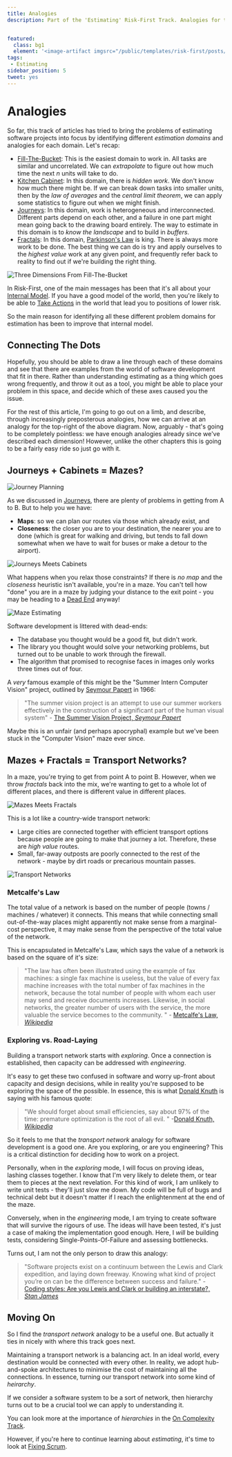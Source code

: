 ```yaml
---
title: Analogies
description: Part of the 'Estimating' Risk-First Track. Analogies for the problems of estimating.


featured: 
  class: bg1
  element: '<image-artifact imgsrc="/public/templates/risk-first/posts/knot.svg">Analogies</image-artifact>'
tags:
 - Estimating
sidebar_position: 5
tweet: yes
---
```


# Analogies

So far, this track of articles has tried to bring the problems of estimating software projects into focus by identifying different _estimation domains_ and analogies for each domain.  Let's recap:

- [Fill-The-Bucket](Fill-The-Bucket.md):  This is the easiest domain to work in.   All tasks are similar and uncorrelated.  We can _extrapolate_ to figure out how much time the next _n_ units will take to do.
- [Kitchen Cabinet](Kitchen-Cabinet.md):  In this domain, there is _hidden work_.  We don't know how much there might be.  If we can break down tasks into smaller units, then by the _law of averages_ and the _central limit theorem_, we can apply some statistics to figure out when we might finish.
- [Journeys](Journeys.md):  In this domain, work is heterogeneous and interconnected.  Different parts depend on each other, and a failure in one part might mean going back to the drawing board entirely.  The way to estimate in this domain is to _know the landscape_ and to build in _buffers_.  
- [Fractals](Fractals.md):  In this domain, [Parkinson's Law](../risks/Process-Risk.md#bureaucracy) is king.  There is always more work to be done.  The best thing we can do is try and apply ourselves to the _highest value_ work at any given point, and frequently refer back to reality to find out if we're building the right thing.

![Three Dimensions From Fill-The-Bucket](/img/estimates/dimensions.png)

In Risk-First, one of the main messages has been that it's all about your [Internal Model](../thinking/Glossary.md#internal-model).  If you have a good model of the world, then you're likely to be able to [Take Actions](../thinking/Glossary.md#taking-action) in the world that lead you to positions of lower risk.

So the main reason for identifying all these different problem domains for estimation has been to improve that internal model.  

## Connecting The Dots

Hopefully, you should be able to draw a line through each of these domains and see that there are examples from the world of software development that fit in there.  Rather than understanding estimating as a thing which goes wrong frequently, and throw it out as a tool, you might be able to place your problem in this space, and decide which of these axes caused you the issue.

For the rest of this article, I'm going to go out on a limb, and describe, through increasingly preposterous analogies, how we can arrive at an analogy for the top-right of the above diagram.  Now, arguably - that's going to be completely pointless:  we have enough analogies already since we've described each dimension!   However, unlike the other chapters this is going to be a fairly easy ride so just go with it.

## Journeys + Cabinets = Mazes?

![Journey Planning](/img/estimates/fill-journey.png)

As we discussed in [Journeys](Journeys.md), there are plenty of problems in getting from A to B.  But to help you we have:

- **Maps**: so we can plan our routes via those which already exist, and 
- **Closeness**:  the closer you are to your destination, the nearer you are to done (which is great for walking and driving, but tends to fall down somewhat when we have to wait for buses or make a detour to the airport).

![Journeys Meets Cabinets](/img/estimates/dimensions-2.png)

What happens when you relax those constraints?  If there is _no map_ and the _closeness_ heuristic isn't available, you're in a maze.   You can't tell how "done" you are in a maze by judging your distance to the exit point - you may be heading to a [Dead End](../risks/Complexity-Risk.md#dead-end-risk) anyway!

![Maze Estimating](/img/estimates/mazes.png)

Software development is littered with dead-ends:

 - The database you thought would be a good fit, but didn't work.
 - The library you thought would solve your networking problems, but turned out to be unable to work through the firewall.
 - The algorithm that promised to recognise faces in images only works three times out of four. 

A _very_ famous example of this might be the "Summer Intern Computer Vision" project, outlined by [Seymour Papert](https://en.wikipedia.org/wiki/Seymour_Papert) in 1966:

> "The summer vision project is an attempt to use our summer workers effectively in the construction of a significant part of the human visual system" - [The Summer Vision Project, _Seymour Papert_](ftp://publications.ai.mit.edu/ai-publications/pdf/AIM-100.pdf)

Maybe this is an unfair (and perhaps apocryphal) example but we've been stuck in the "Computer Vision" maze ever since.  

## Mazes + Fractals = Transport Networks?


In a maze, you're trying to get from point A to point B.  However, when we throw _fractals_ back into the mix, we're wanting to get to a whole lot of different places, and there is different value in different places.

![Mazes Meets Fractals](/img/estimates/dimensions-3.png)

This is a lot like a country-wide transport network:  

 - Large cities are connected together with efficient transport options because people are going to make that journey a lot.  Therefore, these are _high value_ routes.
 - Small, far-away outposts are poorly connected to the rest of the network - maybe by dirt roads or precarious mountain passes.   

![Transport Networks](/img/estimates/transport.png)

### Metcalfe's Law

The total value of a network is based on the number of people (towns / machines / whatever) it connects.  This means that while connecting small out-of-the-way places might apparently not make sense from a marginal-cost perspective, it may make sense from the perspective of the total value of the network.  

This is encapsulated in Metcalfe's Law, which says the value of a network is based on the square of it's size: 

> "The law has often been illustrated using the example of fax machines: a single fax machine is useless, but the value of every fax machine increases with the total number of fax machines in the network, because the total number of people with whom each user may send and receive documents increases.  Likewise, in social networks, the greater number of users with the service, the more valuable the service becomes to the community. " - [Metcalfe's Law, _Wikipedia_](https://en.wikipedia.org/wiki/Metcalfe's_law)

### Exploring vs. Road-Laying

Building a transport network starts with _exploring_.  Once a connection is established, then capacity can be addressed with _engineering_.  

It's easy to get these two confused in software and worry up-front about capacity and design decisions, while in reality you're supposed to be exploring the space of the possible.  In essence, this is what [Donald Knuth](https://en.wikipedia.org/wiki/Donald_Knuth) is saying with his famous quote:

> "We should forget about small efficiencies, say about 97% of the time: premature optimization is the root of all evil. " -[Donald Knuth, _Wikipedia_](https://en.wikipedia.org/wiki/Program_optimization#When_to_optimize)

So it feels to me that the _transport network_ analogy for software development is a good one.  Are you exploring, or are you engineering?  This is a critical distinction for deciding how to work on a project.

Personally, when in the _exploring_ mode, I will focus on proving ideas, lashing classes together.  I know that I'm very likely to delete them, or tear them to pieces at the next revelation.  For this kind of work, I am unlikely to write unit tests - they'll just slow me down.  My code will be full of bugs and technical debt but it doesn't matter if I reach the enlightenment at the end of the maze.

Conversely, when in the _engineering_ mode, I am trying to create software that will survive the rigours of use.  The ideas will have been tested, it's just a case of making the implementation good enough.  Here, I _will_ be building tests, considering Single-Points-Of-Failure and assessing bottlenecks.

Turns out, I am not the only person to draw this analogy:

>  "Software projects exist on a continuum between the Lewis and Clark expedition, and laying down freeway. Knowing what kind of project you’re on can be the difference between success and failure." - [Coding styles: Are you Lewis and Clark or building an interstate?, _Stan James_](https://www.linkedin.com/pulse/coding-styles-you-lewis-clark-building-interstate-stan-james/)

## Moving On

So I find the _transport network_ analogy to be a useful one.  But actually it ties in nicely with where this track goes next.  

Maintaining a transport network is a balancing act.  In an ideal world, every destination would be connected with every other.  In reality, we adopt hub-and-spoke architectures to minimise the cost of maintaining all the connections.   In essence, turning our transport network into some kind of _heirarchy_.

If we consider a software system to be a sort of network, then hierarchy turns out to be a crucial tool we can apply to understanding it.  

You can look more at the importance of _hierarchies_ in the [On Complexity Track](../complexity/Start.md).

However, if you're here to continue learning about _estimating_, it's time to look at [Fixing Scrum](Fixing-Scrum.md).
